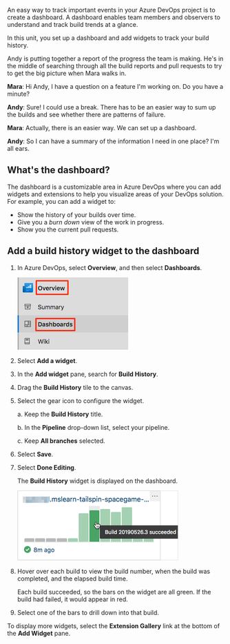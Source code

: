 An easy way to track important events in your Azure DevOps project is to create a dashboard. A dashboard enables team members and observers to understand and track build trends at a glance.

In this unit, you set up a dashboard and add widgets to track your build history.

Andy is putting together a report of the progress the team is making. He's in the middle of searching through all the build reports and pull requests to try to get the big picture when Mara walks in.

**Mara**: Hi Andy, I have a question on a feature I'm working on. Do you have a minute?

**Andy**: Sure! I could use a break. There has to be an easier way to sum up the builds and see whether there are patterns of failure.

**Mara**: Actually, there is an easier way. We can set up a dashboard.

**Andy**: So I can have a summary of the information I need in one place? I'm all ears.

## What's the dashboard?

The dashboard is a customizable area in Azure DevOps where you can add widgets and extensions to help you visualize areas of your DevOps solution. For example, you can add a widget to:
* Show the history of your builds over time.
* Give you a *burn down* view of the work in progress.
* Show you the current pull requests.

## Add a build history widget to the dashboard

1. In Azure DevOps, select **Overview**, and then select **Dashboards**.

    ![Azure Pipelines showing the Dashboards menu item](../media/7-menu-dashboards.png)
1. Select **Add a widget**.
1. In the **Add widget** pane, search for **Build History**.
1. Drag the **Build History** tile to the canvas.
1. Select the gear icon to configure the widget.

      a. Keep the **Build History** title.
      
      b. In the **Pipeline** drop-down list, select your pipeline.

      c. Keep **All branches** selected.
1. Select **Save**.
1. Select **Done Editing**.

   The **Build History** widget is displayed on the dashboard.

    ![Azure Pipelines showing the Build History widget](../media/7-build-history-widget.png)
1. Hover over each build to view the build number, when the build was completed, and the elapsed build time. 

   Each build succeeded, so the bars on the widget are all green. If the build had failed, it would appear in red.
1. Select one of the bars to drill down into that build.

To display more widgets, select the **Extension Gallery** link at the bottom of the **Add Widget** pane.
